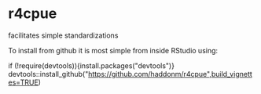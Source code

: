 # r4cpue
facilitates simple standardizations

To install from github it is most simple from inside RStudio using:

if (!require(devtools)){install.packages("devtools")}
devtools::install_github("https://github.com/haddonm/r4cpue",build_vignettes=TRUE)
